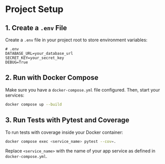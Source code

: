# Project Setup

## 1. Create a `.env` File

Create a `.env` file in your project root to store environment variables:

```env
# .env
DATABASE_URL=your_database_url
SECRET_KEY=your_secret_key
DEBUG=True
```

## 2. Run with Docker Compose

Make sure you have a `docker-compose.yml` file configured. Then, start your services:

```sh
docker compose up --build
```

## 3. Run Tests with Pytest and Coverage

To run tests with coverage inside your Docker container:

```sh
docker compose exec <service_name> pytest --cov=.
```

Replace `<service_name>` with the name of your app service as defined in `docker-compose.yml`.
